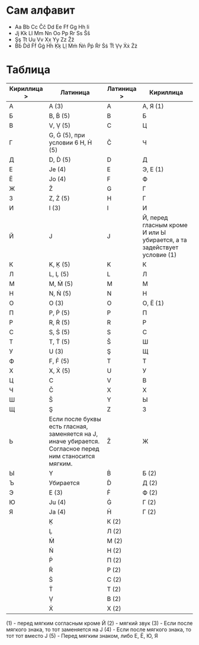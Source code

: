 # Сам алфавит
- Aa Bb Cc Čč Dd Ee Ff Gg Hh Ii
- Jj Kk Ll Mm Nn Oo Pp Rr Ss Šš
- Şş Tt Uu Vv Xx Yy Zz Žž 
- Ḃḃ Ḋḋ Ḟḟ Ġġ Ḣḣ Ḳḳ Ḷḷ Ṁṁ Ṅṅ Ṗṗ Ṙṙ Ṡṡ Ṫṫ Ṿṿ Ẋẋ Żż
# Таблица 
Кириллица > | Латиница | Латиница > | Кириллица
--- | --- | --- | ---
А | A (3) | A | А, Я (1)
Б | B, Ḃ (5) | B | Б
В | V, Ṿ (5) | C | Ц
Г | G, Ġ (5), при условии 6 H, Ḣ (5) | Č | Ч
Д | D, Ḋ (5) | D | Д
Е | Je (4) | E | Э, Е (1)
Ё | Jo (4) | F | Ф
Ж | Ž | G | Г
З | Z, Ż (5) | H | Г
И | I (3) | I | И
Й | J | J | Й, перед гласным кроме И или Ы убирается, а та задействует условие (1)
К | K, Ḳ (5) | K | К
Л | L, Ḷ (5) | L | Л
М | M, Ṁ (5) | M | М
Н | N, Ṅ (5) | N | Н
О | O (3) | O | О, Ё (1)
П | P, Ṗ (5) | P | П
Р | R, Ṙ (5) | R | Р
С | S, Ṡ (5) | S | С
Т | T, Ṫ (5) | Š | Ш
У | U (3) | Ş | Щ
Ф | F, Ḟ (5) | T | Т
Х | X, Ẋ (5) | U | У
Ц | C | V | В
Ч | Č | X | Х
Ш | Š | Y | Ы
Щ | Ş | Z | З
Ь | Если после буквы есть гласная, заменяется на J, иначе убирается. Согласное перед ним станосится мягким. | Ž | Ж
Ы | Y | Ḃ | Б (2)
Ъ | Убирается | Ḋ | Д (2)
Э | E (3) | Ḟ | Ф (2)
Ю | Ju (4) | Ġ | Г (2)
Я | Ja (4) | Ḣ | Г (2)
 | | Ḳ | К (2)
 | | Ḷ | Л (2)
 | | Ṁ | М (2)
 | | Ṅ | Н (2)
 | | Ṗ | П (2)
 | | Ṙ | Р (2)
 | | Ṡ | С (2)
 | | Ṫ | Т (2)
 | | Ṿ | В (2)
 | | Ẋ | Х (2) | | Ż | З (2)

(1) - перед мягким согласным кроме Й
(2) - мягкий звук
(3) - Если после мягкого знака, то тот заменяется на J
(4) - Если после мягкого знака, то тот тот вместо J
(5) - Перед мягким знаком, либо Е, Ё, Ю, Я
